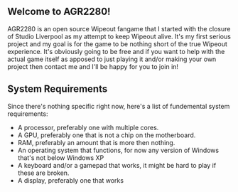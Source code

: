 ## Welcome to AGR2280!

AGR2280 is an open source Wipeout fangame that I started with the closure of Studio Liverpool as my attempt to keep Wipeout alive. It's my first serious project and my goal is for the game to be nothing short of the true Wipeout experience. It's obviously going to be free and if you want to help with the actual game itself as apposed to just playing it and/or making your own project then contact me and I'll be happy for you to join in!

## System Requirements

Since there's nothing specific right now, here's a list of fundemental system requirements:

* A processor, preferably one with multiple cores.
* A GPU, preferably one that is not a chip on the motherboard.
* RAM, preferably an amount that is more then nothing.
* An operating system that functions, for now any version of Windows that's not below Windows XP
* A keyboard and/or a gamepad that works, it might be hard to play if these are broken.
* A display, preferably one that works


